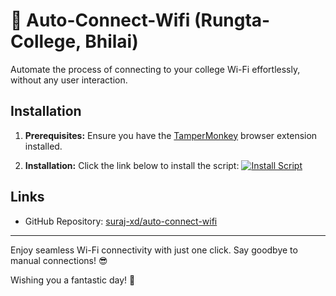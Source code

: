 # 📶 Auto-Connect-Wifi (Rungta-College, Bhilai)

Automate the process of connecting to your college Wi-Fi effortlessly, without any user interaction.

## Installation
1. **Prerequisites:** Ensure you have the [TamperMonkey](https://chrome.google.com/webstore/detail/tampermonkey/dhdgffkkebhmkfjojejmpbldmpobfkfo) browser extension installed.

2. **Installation:** Click the link below to install the script:
   [![Install Script](https://img.shields.io/badge/Install-Script-blue.svg)](https://github.com/suraj-xd/auto-connect-wifi/raw/master/main.user.js)

## Links
- GitHub Repository: [suraj-xd/auto-connect-wifi](https://github.com/suraj-xd/auto-connect-wifi)

---

Enjoy seamless Wi-Fi connectivity with just one click. Say goodbye to manual connections! 😎

Wishing you a fantastic day! 🌟
